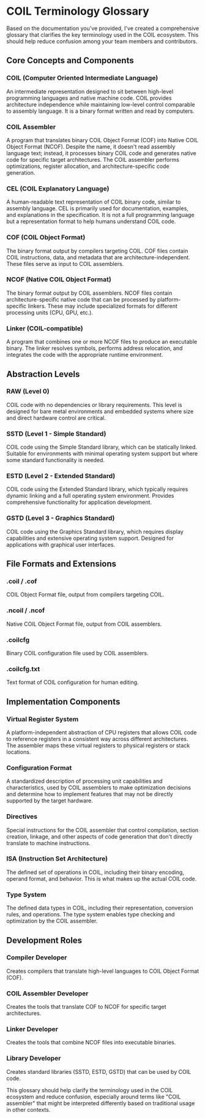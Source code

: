# COIL Terminology Glossary

Based on the documentation you've provided, I've created a comprehensive glossary that clarifies the key terminology used in the COIL ecosystem. This should help reduce confusion among your team members and contributors.

## Core Concepts and Components

### COIL (Computer Oriented Intermediate Language)
An intermediate representation designed to sit between high-level programming languages and native machine code. COIL provides architecture independence while maintaining low-level control comparable to assembly language. It is a binary format written and read by computers.

### COIL Assembler
A program that translates binary COIL Object Format (COF) into Native COIL Object Format (NCOF). Despite the name, it doesn't read assembly language text; instead, it processes binary COIL code and generates native code for specific target architectures. The COIL assembler performs optimizations, register allocation, and architecture-specific code generation.

### CEL (COIL Explanatory Language)
A human-readable text representation of COIL binary code, similar to assembly language. CEL is primarily used for documentation, examples, and explanations in the specification. It is not a full programming language but a representation format to help humans understand COIL code.

### COF (COIL Object Format)
The binary format output by compilers targeting COIL. COF files contain COIL instructions, data, and metadata that are architecture-independent. These files serve as input to COIL assemblers.

### NCOF (Native COIL Object Format)
The binary format output by COIL assemblers. NCOF files contain architecture-specific native code that can be processed by platform-specific linkers. These may include specialized formats for different processing units (CPU, GPU, etc.).

### Linker (COIL-compatible)
A program that combines one or more NCOF files to produce an executable binary. The linker resolves symbols, performs address relocation, and integrates the code with the appropriate runtime environment.

## Abstraction Levels

### RAW (Level 0)
COIL code with no dependencies or library requirements. This level is designed for bare metal environments and embedded systems where size and direct hardware control are critical.

### SSTD (Level 1 - Simple Standard)
COIL code using the Simple Standard library, which can be statically linked. Suitable for environments with minimal operating system support but where some standard functionality is needed.

### ESTD (Level 2 - Extended Standard)
COIL code using the Extended Standard library, which typically requires dynamic linking and a full operating system environment. Provides comprehensive functionality for application development.

### GSTD (Level 3 - Graphics Standard)
COIL code using the Graphics Standard library, which requires display capabilities and extensive operating system support. Designed for applications with graphical user interfaces.

## File Formats and Extensions

### .coil / .cof
COIL Object Format file, output from compilers targeting COIL.

### .ncoil / .ncof
Native COIL Object Format file, output from COIL assemblers.

### .coilcfg
Binary COIL configuration file used by COIL assemblers.

### .coilcfg.txt
Text format of COIL configuration for human editing.

## Implementation Components

### Virtual Register System
A platform-independent abstraction of CPU registers that allows COIL code to reference registers in a consistent way across different architectures. The assembler maps these virtual registers to physical registers or stack locations.

### Configuration Format
A standardized description of processing unit capabilities and characteristics, used by COIL assemblers to make optimization decisions and determine how to implement features that may not be directly supported by the target hardware.

### Directives
Special instructions for the COIL assembler that control compilation, section creation, linkage, and other aspects of code generation that don't directly translate to machine instructions.

### ISA (Instruction Set Architecture)
The defined set of operations in COIL, including their binary encoding, operand format, and behavior. This is what makes up the actual COIL code.

### Type System
The defined data types in COIL, including their representation, conversion rules, and operations. The type system enables type checking and optimization by the COIL assembler.

## Development Roles

### Compiler Developer
Creates compilers that translate high-level languages to COIL Object Format (COF).

### COIL Assembler Developer
Creates the tools that translate COF to NCOF for specific target architectures.

### Linker Developer
Creates the tools that combine NCOF files into executable binaries.

### Library Developer
Creates standard libraries (SSTD, ESTD, GSTD) that can be used by COIL code.

This glossary should help clarify the terminology used in the COIL ecosystem and reduce confusion, especially around terms like "COIL assembler" that might be interpreted differently based on traditional usage in other contexts.